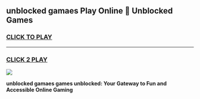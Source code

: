 
## unblocked gamaes Play Online 👋 Unblocked Games
<h3>
<a href="https://premium.freeplayer.one?title=unblocked_gamaes&ref=19F">CLICK TO PLAY</a></h3>
<hr>

<h3>
<a href="https://premium.freeplayer.one?title=unblocked_gamaes&ref=19F">CLICK 2 PLAY</a>
  
</h3>

<a href="https://premium.freeplayer.one?title=unblocked_gamaes&ref=19F"><img src="https://clearcache.store/games.png"></a>


**unblocked gamaes games unblocked: Your Gateway to Fun and Accessible Online Gaming**
